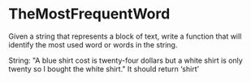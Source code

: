 # TheMostFrequentWord

Given a string that represents a block of text, write a function that will identify the most used word or words in the string.

String:
"A blue shirt cost is twenty-four dollars but a white shirt is only twenty so I bought the white shirt."
It should return ‘shirt’
